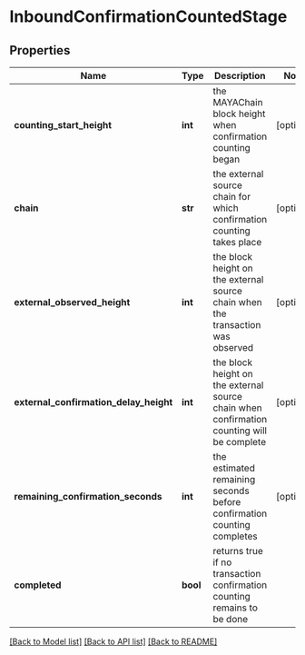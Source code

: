 # InboundConfirmationCountedStage

## Properties
Name | Type | Description | Notes
------------ | ------------- | ------------- | -------------
**counting_start_height** | **int** | the MAYAChain block height when confirmation counting began | [optional] 
**chain** | **str** | the external source chain for which confirmation counting takes place | [optional] 
**external_observed_height** | **int** | the block height on the external source chain when the transaction was observed | [optional] 
**external_confirmation_delay_height** | **int** | the block height on the external source chain when confirmation counting will be complete | [optional] 
**remaining_confirmation_seconds** | **int** | the estimated remaining seconds before confirmation counting completes | [optional] 
**completed** | **bool** | returns true if no transaction confirmation counting remains to be done | 

[[Back to Model list]](../README.md#documentation-for-models) [[Back to API list]](../README.md#documentation-for-api-endpoints) [[Back to README]](../README.md)

